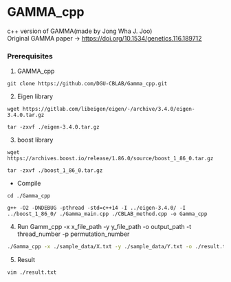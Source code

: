 # GAMMA_cpp

c++ version of GAMMA(made by Jong Wha J. Joo)<br> 
Original GAMMA paper -> https://doi.org/10.1534/genetics.116.189712

### Prerequisites

1. GAMMA_cpp
```
git clone https://github.com/DGU-CBLAB/Gamma_cpp.git
```

2. Eigen library
```
wget https://gitlab.com/libeigen/eigen/-/archive/3.4.0/eigen-3.4.0.tar.gz
```
```
tar -zxvf ./eigen-3.4.0.tar.gz
```

3. boost library
```
wget https://archives.boost.io/release/1.86.0/source/boost_1_86_0.tar.gz
```
```
tar -zxvf ./boost_1_86_0.tar.gz
```

- Compile
```
cd ./Gamma_cpp
```
```
g++ -O2 -DNDEBUG -pthread -std=c++14 -I ../eigen-3.4.0/ -I ../boost_1_86_0/ ./Gamma_main.cpp ./CBLAB_method.cpp -o Gamma_cpp
```
4. Run
   Gamm_cpp -x x_file_path -y y_file_path -o output_path -t thread_number -p permutation_number 
```bash 
./Gamma_cpp -x ./sample_data/X.txt -y ./sample_data/Y.txt -o ./result.txt -t 1 -p 4
```

5. Result
```
vim ./result.txt
```
